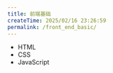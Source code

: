 ```yaml
---
title: 前端基础
createTime: 2025/02/16 23:26:59
permalink: /front_end_basic/
---
```


- HTML
- CSS
- JavaScript